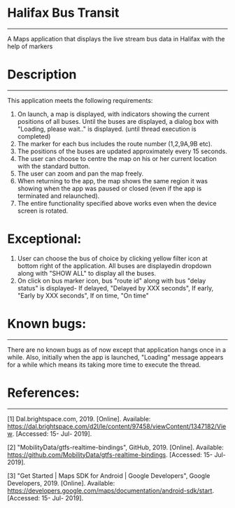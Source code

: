 # Halifax Bus Transit 
*************
A Maps application that displays the live stream bus data in Halifax with the help of markers


# Description
*************
This application meets the following requirements:

1) On launch, a map is displayed, with indicators showing the current positions of all buses.
Until the buses are displayed, a dialog box with "Loading, please wait.." is displayed. (until thread execution is completed)
2) The marker for each bus includes the route number (1,2,9A,9B etc).
3) The positions of the buses are updated approximately every 15 seconds.
4) The user can choose to centre the map on his or her current location with the standard button.
5) The user can zoom and pan the map freely.
6) When returning to the app, the map shows the same region it was showing when the app was paused or closed 
(even if the app is terminated and relaunched).
7) The entire functionality specified above works even when the device screen is rotated.

# Exceptional:

1) User can choose the bus of choice by clicking yellow filter icon at bottom right of the application. All buses are displayedin 
dropdown along with "SHOW ALL" to display all the buses.
2) On click on bus marker icon, bus "route id" along with bus "delay status" is displayed-
	If delayed, "Delayed by XXX seconds",
	If early, "Early by XXX seconds",
	If on time, "On time"

# Known bugs:
*************
There are no known bugs as of now except that application hangs once in a while.
Also, initially when the app is launched, "Loading" message appears for a while which means its taking more time to execute the thread.

# References:
************
[1] Dal.brightspace.com, 2019. [Online]. Available: https://dal.brightspace.com/d2l/le/content/97458/viewContent/1347182/View. [Accessed: 15- Jul- 2019].

[2] "MobilityData/gtfs-realtime-bindings", GitHub, 2019. [Online]. Available: https://github.com/MobilityData/gtfs-realtime-bindings. [Accessed: 15- Jul- 2019].

[3] "Get Started  |  Maps SDK for Android  |  Google Developers", Google Developers, 2019. [Online]. Available: https://developers.google.com/maps/documentation/android-sdk/start. [Accessed: 15- Jul- 2019].




